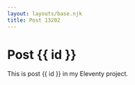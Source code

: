 ```yaml
---
layout: layouts/base.njk
title: Post 13202
---
```


# Post {{ id }}

This is post {{ id }} in my Eleventy project.
